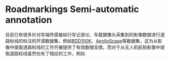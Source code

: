 # Roadmarkings Semi-automatic annotation

目前已有很多针对车端传感器如行车记录仪、车载摄像头采集到的影像数据进行道路标线的标注的开源数据集，例如[BDD100K](https://bair.berkeley.edu/blog/2018/05/30/bdd/)、[ApolloScape](https://apolloscape.auto/lane_segmentation.html)等数据集，这为从影像中提取道路标线的工作开展提供了有效数据支撑。而对于从无人机航拍影像中提取道路标线虽然也有了相应的工作，例如
